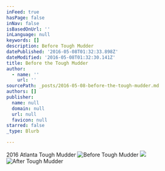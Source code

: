 ```yaml
---
inFeed: true
hasPage: false
inNav: false
isBasedOnUrl: ''
inLanguage: null
keywords: []
description: Before Tough Mudder
datePublished: '2016-05-08T01:32:33.898Z'
dateModified: '2016-05-08T01:32:30.141Z'
title: Before the Tough Mudder
author:
  - name: ''
    url: ''
sourcePath: _posts/2016-05-08-before-the-tough-mudder.md
authors: []
publisher:
  name: null
  domain: null
  url: null
  favicon: null
starred: false
_type: Blurb

---
```

2016 Atlanta Tough Mudder
![Before Tough Mudder](https://the-grid-user-content.s3-us-west-2.amazonaws.com/d05ff3a3-1eee-4277-b2ce-f0f7e3cda3a6.jpg)
![](https://the-grid-user-content.s3-us-west-2.amazonaws.com/d7cda798-c66e-44ea-ad99-b04200da387b.jpg)
![After Tough Mudder](https://the-grid-user-content.s3-us-west-2.amazonaws.com/827d8aad-893c-4e75-b988-a7afdbbd779b.jpg)
